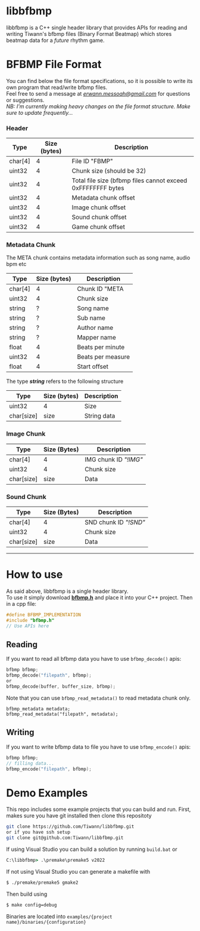 # libbfbmp
libbfbmp is a C++ single header library that provides APIs for reading and writing Tiwann's bfbmp files (Binary Format Beatmap) which stores beatmap data for a *future* rhythm game.

# BFBMP File Format
You can find below the file format specifications, so it is possible to write its own program that read/write bfbmp files. <br>
Feel free to send a message at *erwann.messoah@gmail.com* for questions or suggestions. <br>
*NB: I'm currently making heavy changes on the file format structure. Make sure to update frequently...* <br>

### Header
| Type    | Size (bytes) | Description                                                 |
|---------|--------------|-------------------------------------------------------------|
| char[4] | 4            | File ID "FBMP"                                              |
| uint32  | 4            | Chunk size (should be 32)                                   |
| uint32  | 4            | Total file size (bfbmp files cannot exceed 0xFFFFFFFF bytes |
| uint32  | 4            | Metadata chunk offset                                       |
| uint32  | 4            | Image chunk offset                                          |
| uint32  | 4            | Sound chunk offset                                          |
| uint32  | 4            | Game chunk offset                                           |

### Metadata Chunk
The META chunk contains metadata information such as song name, audio bpm etc <br>

| Type    | Size (bytes) | Description       |
|---------|--------------|-------------------|
| char[4] | 4            | Chunk ID "META    |
| uint32  | 4            | Chunk size        |
| string  | ?            | Song name         |
| string  | ?            | Sub name          |
| string  | ?            | Author name       |
| string  | ?            | Mapper name       |
| float   | 4            | Beats per minute  |
| uint32  | 4            | Beats per measure |
| float   | 4            | Start offset      |


The type _**string**_ refers to the following structure

| Type       | Size (bytes) | Description |
|------------|--------------|-------------|
| uint32     | 4            | Size        |
| char[size] | size         | String data |

### Image Chunk
| Type       | Size (Bytes)   | Description           |
|------------|----------------|-----------------------|
| char[4]    | 4              | IMG chunk ID *"!IMG"* |
| uint32     | 4              | Chunk size            |
| char[size] | size           | Data                  |

### Sound Chunk
| Type       | Size (Bytes)   | Description           |
|------------|----------------|-----------------------|
| char[4]    | 4              | SND chunk ID *"!SND"* |
| uint32     | 4              | Chunk size            |
| char[size] | size           | Data                  |
----------------------------------------------------------
# How to use
As said above, libbfbmp is a single header library. <br>
To use it simply download **[bfbmp.h][bfbmphlnk]** and place it into your C++ project.
Then in a cpp file:
```cpp
#define BFBMP_IMPLEMENTATION
#include "bfbmp.h"
// Use APIs here
```

## Reading
If you want to read all bfbmp data you have to use ```bfbmp_decode()``` apis:
```c
bfbmp bfbmp;
bfbmp_decode("filepath", bfbmp);
or
bfbmp_decode(buffer, buffer_size, bfbmp);
```
Note that you can use ```bfbmp_read_metadata()``` to read metadata chunk only. <br>
```
bfbmp_metadata metadata;
bfbmp_read_metadata("filepath", metadata);
```

## Writing
If you want to write bfbmp data to file you have to use  ```bfbmp_encode()``` apis:
```c
bfbmp bfbmp;
// filling data...
bfbmp_encode("filepath", bfbmp);
```

# Demo Examples
This repo includes some example projects that you can build and run.
First, makes sure you have git installed then clone this repositoty
```sh
git clone https://github.com/Tiwann/libbfbmp.git
or if you have ssh setup
git clone git@github.com:Tiwann/libbfbmp.git
```

If using Visual Studio you can build a solution by running ```build.bat``` or
```cmd
C:\libbfbmp> .\premake\premake5 v2022
```

If not using Visual Studio you can generate a makefile with
```sh
$ ./premake/premake5 gmake2
```
 Then build using
 ```sh
$ make config=debug
```

Binaries are located into ```examples/{project name}/binaries/{configuration}```



[bfbmphlnk]:<https://github.com/Tiwann/libbfbmp/blob/master/include/bfbmp.h>
